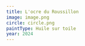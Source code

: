 ```yaml
---
title: L'ocre du Roussillon
image: image.png
circle: circle.png
paintType: Huile sur toile
year: 2024
---
```


